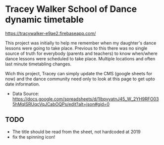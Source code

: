 # Tracey Walker School of Dance dynamic timetable

https://tracywalker-e9ae2.firebaseapp.com/

This project was initially to help me remember when my daughter's dance lessons were going to take place.
Previous to this there was no single source of truth for everybody (parents and teachers) to know when/where dance lessons were scheduled to take place.  Multiple locations and often last minute timetabling changes.

Wich this project, Tracey can simply update the CMS (google sheets for now) and the dance community need only to look at this page to get upto date information.


- Data Source: https://docs.google.com/spreadsheets/d/1lbpvyatnJ45_W_2YH9RFO035hMqISRUqcVqJCabOQPs/edit?alt=json#gid=0

## TODO
- The title should be read from the sheet, not hardcoded at 2019
- fix the spinning icon!
